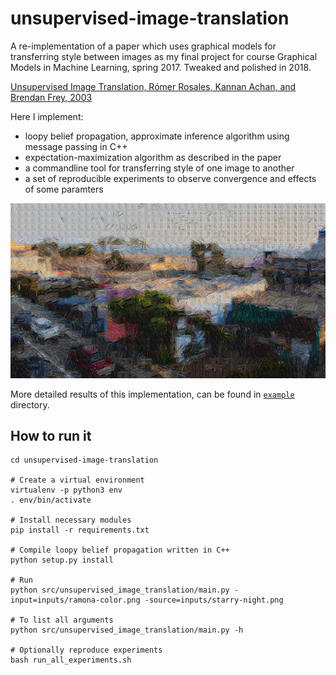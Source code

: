 # unsupervised-image-translation
A re-implementation of a paper which uses graphical models for transferring style between images
as my final project for course Graphical Models in Machine Learning, spring 2017. Tweaked and polished in 2018.

[Unsupervised Image Translation, Rómer Rosales, Kannan Achan, and Brendan Frey, 2003](http://people.csail.mit.edu/romer/papers/RosalesAchanFrey_ICCV03.pdf)

Here I implement:
  - loopy belief propagation, approximate inference algorithm using message passing in C++
  - expectation-maximization algorithm as described in the paper
  - a commandline tool for transferring style of one image to another
  - a set of reproducible experiments to observe convergence and effects of some paramters

![Example output](https://github.com/maaario/unsupervised-image-translation/blob/master/example/5.png)

More detailed results of this implementation, can be found in [`example`](https://github.com/maaario/unsupervised-image-translation/blob/master/example) directory.

## How to run it
```
cd unsupervised-image-translation

# Create a virtual environment
virtualenv -p python3 env
. env/bin/activate

# Install necessary modules
pip install -r requirements.txt

# Compile loopy belief propagation written in C++
python setup.py install

# Run
python src/unsupervised_image_translation/main.py -input=inputs/ramona-color.png -source=inputs/starry-night.png

# To list all arguments
python src/unsupervised_image_translation/main.py -h

# Optionally reproduce experiments
bash run_all_experiments.sh
```
